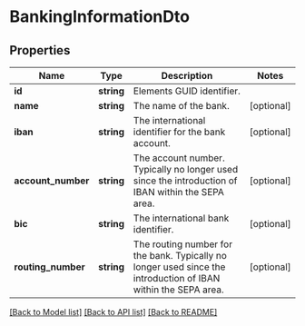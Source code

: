 # BankingInformationDto

## Properties
Name | Type | Description | Notes
------------ | ------------- | ------------- | -------------
**id** | **string** | Elements GUID identifier. | 
**name** | **string** | The name of the bank. | [optional] 
**iban** | **string** | The international identifier for the bank account. | [optional] 
**account_number** | **string** | The account number. Typically no longer used since the introduction of IBAN within the SEPA area. | [optional] 
**bic** | **string** | The international bank identifier. | [optional] 
**routing_number** | **string** | The routing number for the bank. Typically no longer used since the introduction of IBAN within the SEPA area. | [optional] 

[[Back to Model list]](../README.md#documentation-for-models) [[Back to API list]](../README.md#documentation-for-api-endpoints) [[Back to README]](../README.md)


